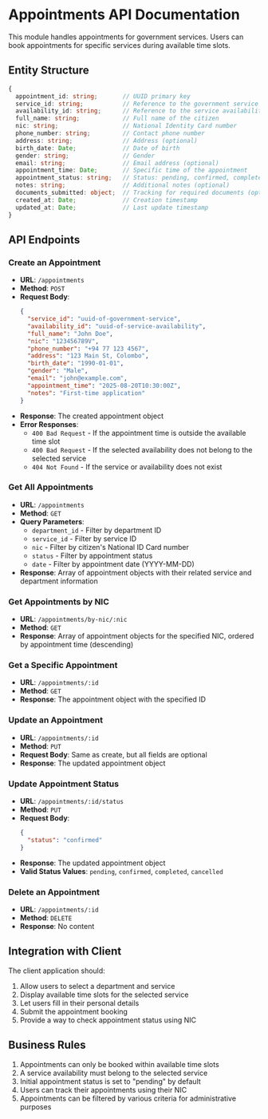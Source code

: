 # Appointments API Documentation

This module handles appointments for government services. Users can book appointments for specific services during available time slots.

## Entity Structure

```typescript
{
  appointment_id: string;       // UUID primary key
  service_id: string;           // Reference to the government service
  availability_id: string;      // Reference to the service availability
  full_name: string;            // Full name of the citizen
  nic: string;                  // National Identity Card number
  phone_number: string;         // Contact phone number
  address: string;              // Address (optional)
  birth_date: Date;             // Date of birth
  gender: string;               // Gender
  email: string;                // Email address (optional)
  appointment_time: Date;       // Specific time of the appointment
  appointment_status: string;   // Status: pending, confirmed, completed, cancelled
  notes: string;                // Additional notes (optional)
  documents_submitted: object;  // Tracking for required documents (optional)
  created_at: Date;             // Creation timestamp
  updated_at: Date;             // Last update timestamp
}
```

## API Endpoints

### Create an Appointment

- **URL**: `/appointments`
- **Method**: `POST`
- **Request Body**:
  ```json
  {
    "service_id": "uuid-of-government-service",
    "availability_id": "uuid-of-service-availability",
    "full_name": "John Doe",
    "nic": "123456789V",
    "phone_number": "+94 77 123 4567",
    "address": "123 Main St, Colombo",
    "birth_date": "1990-01-01",
    "gender": "Male",
    "email": "john@example.com",
    "appointment_time": "2025-08-20T10:30:00Z",
    "notes": "First-time application"
  }
  ```
- **Response**: The created appointment object
- **Error Responses**:
  - `400 Bad Request` - If the appointment time is outside the available time slot
  - `400 Bad Request` - If the selected availability does not belong to the selected service
  - `404 Not Found` - If the service or availability does not exist

### Get All Appointments

- **URL**: `/appointments`
- **Method**: `GET`
- **Query Parameters**:
  - `department_id` - Filter by department ID
  - `service_id` - Filter by service ID
  - `nic` - Filter by citizen's National ID Card number
  - `status` - Filter by appointment status
  - `date` - Filter by appointment date (YYYY-MM-DD)
- **Response**: Array of appointment objects with their related service and department information

### Get Appointments by NIC

- **URL**: `/appointments/by-nic/:nic`
- **Method**: `GET`
- **Response**: Array of appointment objects for the specified NIC, ordered by appointment time (descending)

### Get a Specific Appointment

- **URL**: `/appointments/:id`
- **Method**: `GET`
- **Response**: The appointment object with the specified ID

### Update an Appointment

- **URL**: `/appointments/:id`
- **Method**: `PUT`
- **Request Body**: Same as create, but all fields are optional
- **Response**: The updated appointment object

### Update Appointment Status

- **URL**: `/appointments/:id/status`
- **Method**: `PUT`
- **Request Body**:
  ```json
  {
    "status": "confirmed"
  }
  ```
- **Response**: The updated appointment object
- **Valid Status Values**: `pending`, `confirmed`, `completed`, `cancelled`

### Delete an Appointment

- **URL**: `/appointments/:id`
- **Method**: `DELETE`
- **Response**: No content

## Integration with Client

The client application should:

1. Allow users to select a department and service
2. Display available time slots for the selected service
3. Let users fill in their personal details
4. Submit the appointment booking
5. Provide a way to check appointment status using NIC

## Business Rules

1. Appointments can only be booked within available time slots
2. A service availability must belong to the selected service
3. Initial appointment status is set to "pending" by default
4. Users can track their appointments using their NIC
5. Appointments can be filtered by various criteria for administrative purposes
